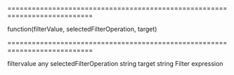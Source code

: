 <!--**
/*-------------------------------------------
    Auto-generated file. Do not modify.
-------------------------------------------

**-->
===========================================================================
<!--type-->function(filterValue, selectedFilterOperation, target)<!--/type-->
===========================================================================

<!--shortDescription-->

<!--/shortDescription-->

<!--fullDescription-->

<!--/fullDescription-->
<!--typeFunctionParamName1-->filtervalue<!--/typeFunctionParamName1-->
<!--typeFunctionParamType1-->any<!--/typeFunctionParamType1-->
<!--typeFunctionParamDescription1-->

<!--/typeFunctionParamDescription1-->

<!--typeFunctionParamName2-->selectedFilterOperation<!--/typeFunctionParamName2-->
<!--typeFunctionParamType2-->string<!--/typeFunctionParamType2-->
<!--typeFunctionParamDescription2-->

<!--/typeFunctionParamDescription2-->

<!--typeFunctionParamName3-->target<!--/typeFunctionParamName3-->
<!--typeFunctionParamType3-->string<!--/typeFunctionParamType3-->
<!--typeFunctionParamDescription3-->

<!--/typeFunctionParamDescription3-->

<!--typeFunctionReturnType-->Filter expression<!--/typeFunctionReturnType-->
<!--typeFunctionReturnDescription-->

<!--/typeFunctionReturnDescription-->